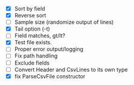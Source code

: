 - [x] Sort by field
- [x] Reverse sort
- [ ] Sample size (randomize output of lines)
- [x] Tail option (-t)
- [ ] Field matches, gt/lt?
- [x] Test file exists.
- [ ] Proper error output/logging
- [ ] Fix path handling
- [ ] Exclude fields
- [ ] Convert Header and CsvLines to its own type
- [x] fix ParseCsvFile constructor